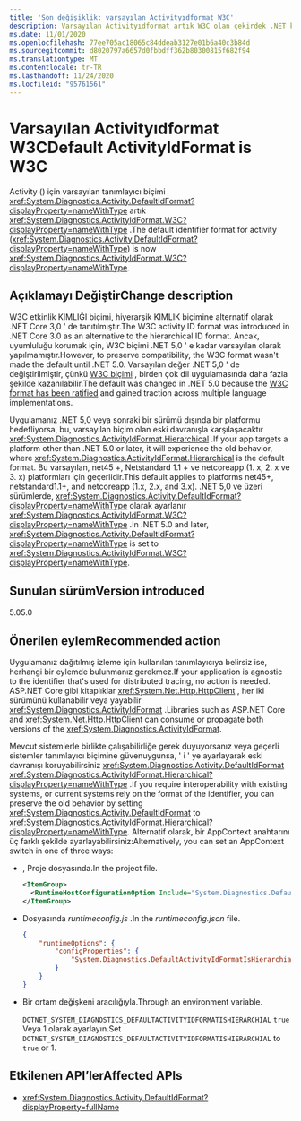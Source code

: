 ```yaml
---
title: 'Son değişiklik: varsayılan Activityıdformat W3C'
description: Varsayılan Activityıdformat artık W3C olan çekirdek .NET kitaplıklarında .NET 5,0 son değişikliği hakkında bilgi edinin.
ms.date: 11/01/2020
ms.openlocfilehash: 77ee705ac18065c84ddeab3127e01b6a40c3b84d
ms.sourcegitcommit: d8020797a6657d0fbbdff362b80300815f682f94
ms.translationtype: MT
ms.contentlocale: tr-TR
ms.lasthandoff: 11/24/2020
ms.locfileid: "95761561"
---
```

# <a name="default-activityidformat-is-w3c"></a><span data-ttu-id="ed431-103">Varsayılan Activityıdformat W3C</span><span class="sxs-lookup"><span data-stu-id="ed431-103">Default ActivityIdFormat is W3C</span></span>

<span data-ttu-id="ed431-104">Activity () için varsayılan tanımlayıcı biçimi <xref:System.Diagnostics.Activity.DefaultIdFormat?displayProperty=nameWithType> artık <xref:System.Diagnostics.ActivityIdFormat.W3C?displayProperty=nameWithType> .</span><span class="sxs-lookup"><span data-stu-id="ed431-104">The default identifier format for activity (<xref:System.Diagnostics.Activity.DefaultIdFormat?displayProperty=nameWithType>) is now <xref:System.Diagnostics.ActivityIdFormat.W3C?displayProperty=nameWithType>.</span></span>

## <a name="change-description"></a><span data-ttu-id="ed431-105">Açıklamayı Değiştir</span><span class="sxs-lookup"><span data-stu-id="ed431-105">Change description</span></span>

<span data-ttu-id="ed431-106">W3C etkinlik KIMLIĞI biçimi, hiyerarşik KIMLIK biçimine alternatif olarak .NET Core 3,0 ' de tanıtılmıştır.</span><span class="sxs-lookup"><span data-stu-id="ed431-106">The W3C activity ID format was introduced in .NET Core 3.0 as an alternative to the hierarchical ID format.</span></span> <span data-ttu-id="ed431-107">Ancak, uyumluluğu korumak için, W3C biçimi .NET 5,0 ' e kadar varsayılan olarak yapılmamıştır.</span><span class="sxs-lookup"><span data-stu-id="ed431-107">However, to preserve compatibility, the W3C format wasn't made the default until .NET 5.0.</span></span> <span data-ttu-id="ed431-108">Varsayılan değer .NET 5,0 ' de değiştirilmiştir, çünkü [W3C biçimi](https://www.w3.org/TR/trace-context/) , birden çok dil uygulamasında daha fazla şekilde kazanılabilir.</span><span class="sxs-lookup"><span data-stu-id="ed431-108">The default was changed in .NET 5.0 because the [W3C format has been ratified](https://www.w3.org/TR/trace-context/) and gained traction across multiple language implementations.</span></span>

<span data-ttu-id="ed431-109">Uygulamanız .NET 5,0 veya sonraki bir sürümü dışında bir platformu hedefliyorsa, bu, varsayılan biçim olan eski davranışla karşılaşacaktır <xref:System.Diagnostics.ActivityIdFormat.Hierarchical> .</span><span class="sxs-lookup"><span data-stu-id="ed431-109">If your app targets a platform other than .NET 5.0 or later, it will experience the old behavior, where <xref:System.Diagnostics.ActivityIdFormat.Hierarchical> is the default format.</span></span> <span data-ttu-id="ed431-110">Bu varsayılan, net45 +, Netstandard 1.1 + ve netcoreapp (1. x, 2. x ve 3. x) platformları için geçerlidir.</span><span class="sxs-lookup"><span data-stu-id="ed431-110">This default applies to platforms net45+, netstandard1.1+, and netcoreapp (1.x, 2.x, and 3.x).</span></span> <span data-ttu-id="ed431-111">.NET 5,0 ve üzeri sürümlerde, <xref:System.Diagnostics.Activity.DefaultIdFormat?displayProperty=nameWithType> olarak ayarlanır <xref:System.Diagnostics.ActivityIdFormat.W3C?displayProperty=nameWithType> .</span><span class="sxs-lookup"><span data-stu-id="ed431-111">In .NET 5.0 and later, <xref:System.Diagnostics.Activity.DefaultIdFormat?displayProperty=nameWithType> is set to <xref:System.Diagnostics.ActivityIdFormat.W3C?displayProperty=nameWithType>.</span></span>

## <a name="version-introduced"></a><span data-ttu-id="ed431-112">Sunulan sürüm</span><span class="sxs-lookup"><span data-stu-id="ed431-112">Version introduced</span></span>

<span data-ttu-id="ed431-113">5.0</span><span class="sxs-lookup"><span data-stu-id="ed431-113">5.0</span></span>

## <a name="recommended-action"></a><span data-ttu-id="ed431-114">Önerilen eylem</span><span class="sxs-lookup"><span data-stu-id="ed431-114">Recommended action</span></span>

<span data-ttu-id="ed431-115">Uygulamanız dağıtılmış izleme için kullanılan tanımlayıcıya belirsiz ise, herhangi bir eylemde bulunmanız gerekmez.</span><span class="sxs-lookup"><span data-stu-id="ed431-115">If your application is agnostic to the identifier that's used for distributed tracing, no action is needed.</span></span> <span data-ttu-id="ed431-116">ASP.NET Core gibi kitaplıklar <xref:System.Net.Http.HttpClient> , her iki sürümünü kullanabilir veya yayabilir <xref:System.Diagnostics.ActivityIdFormat> .</span><span class="sxs-lookup"><span data-stu-id="ed431-116">Libraries such as ASP.NET Core and <xref:System.Net.Http.HttpClient> can consume or propagate both versions of the <xref:System.Diagnostics.ActivityIdFormat>.</span></span>

<span data-ttu-id="ed431-117">Mevcut sistemlerle birlikte çalışabilirliğe gerek duyuyorsanız veya geçerli sistemler tanımlayıcı biçimine güvenuygunsa, ' i ' ye ayarlayarak eski davranışı koruyabilirsiniz <xref:System.Diagnostics.Activity.DefaultIdFormat> <xref:System.Diagnostics.ActivityIdFormat.Hierarchical?displayProperty=nameWithType> .</span><span class="sxs-lookup"><span data-stu-id="ed431-117">If you require interoperability with existing systems, or current systems rely on the format of the identifier, you can preserve the old behavior by setting <xref:System.Diagnostics.Activity.DefaultIdFormat> to <xref:System.Diagnostics.ActivityIdFormat.Hierarchical?displayProperty=nameWithType>.</span></span> <span data-ttu-id="ed431-118">Alternatif olarak, bir AppContext anahtarını üç farklı şekilde ayarlayabilirsiniz:</span><span class="sxs-lookup"><span data-stu-id="ed431-118">Alternatively, you can set an AppContext switch in one of three ways:</span></span>

- <span data-ttu-id="ed431-119">, Proje dosyasında.</span><span class="sxs-lookup"><span data-stu-id="ed431-119">In the project file.</span></span>

  ```xml
  <ItemGroup>
    <RuntimeHostConfigurationOption Include="System.Diagnostics.DefaultActivityIdFormatIsHierarchial" Value="true" />
  </ItemGroup>
  ```

- <span data-ttu-id="ed431-120">Dosyasında *runtimeconfig.js* .</span><span class="sxs-lookup"><span data-stu-id="ed431-120">In the *runtimeconfig.json* file.</span></span>

  ```json
  {
      "runtimeOptions": {
          "configProperties": {
              "System.Diagnostics.DefaultActivityIdFormatIsHierarchial": true
          }
      }
  }
  ```

- <span data-ttu-id="ed431-121">Bir ortam değişkeni aracılığıyla.</span><span class="sxs-lookup"><span data-stu-id="ed431-121">Through an environment variable.</span></span>

  <span data-ttu-id="ed431-122">`DOTNET_SYSTEM_DIAGNOSTICS_DEFAULTACTIVITYIDFORMATISHIERARCHIAL` `true` Veya 1 olarak ayarlayın.</span><span class="sxs-lookup"><span data-stu-id="ed431-122">Set `DOTNET_SYSTEM_DIAGNOSTICS_DEFAULTACTIVITYIDFORMATISHIERARCHIAL` to `true` or 1.</span></span>

## <a name="affected-apis"></a><span data-ttu-id="ed431-123">Etkilenen API’ler</span><span class="sxs-lookup"><span data-stu-id="ed431-123">Affected APIs</span></span>

- <xref:System.Diagnostics.Activity.DefaultIdFormat?displayProperty=fullName>

<!--

### Category

Core .NET libraries

### Affected APIs

- `P:System.Diagnostics.Activity.DefaultIdFormat`

-->
